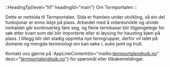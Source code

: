 ::HeadingTp{level="h1" headingId="main"}
Om Termportalen
::

Dette er nettsida til Termportalen. Sida er framleis under utvikling,
så ein del funksjonar er enno ikkje på plass. Arbeidet med å
vidareutvikle og utvide innhaldet går kontinuerleg føre seg, og fleire
termbasar blir tilgjengelege for søk etter kvart som dei blir
importerte eller ei løysing for hausting kjem på plass. I tillegg
blir det stadig oppretta nye termgrupper, derfor vil talet på domene
og mengda terminologi ein kan søke i, auke jamt og trutt.

Kontakt oss gjerne på :AppLinkContent{to="mailto:termportalen@uib.no"
desc="termportalen@uib.no"} for spørsmål eller tilbakemeldingar.
